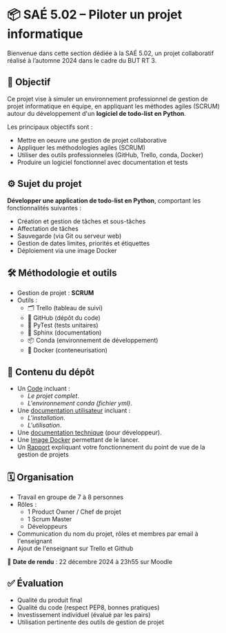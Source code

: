 # 📦 SAÉ 5.02 – Piloter un projet informatique

Bienvenue dans cette section dédiée à la SAÉ 5.02, un projet collaboratif réalisé à l’automne 2024 dans le cadre du BUT RT 3.

## 🎯 Objectif

Ce projet vise à simuler un environnement professionnel de gestion de projet informatique en équipe,
en appliquant les méthodes agiles (SCRUM) autour du développement d'un **logiciel de todo-list en Python**.

Les principaux objectifs sont :
- Mettre en oeuvre une gestion de projet collaborative
- Appliquer les méthodologies agiles (SCRUM)
- Utiliser des outils professionneles (GitHub, Trello, conda, Docker)
- Produire un logiciel fonctionnel avec documentation et tests

## ⚙️ Sujet du projet

**Développer une application de todo-list en Python**, comportant les fonctionnalités suivantes :
- Création et gestion de tâches et sous-tâches
- Affectation de tâches
- Sauvegarde (via Git ou serveur web)
- Gestion de dates limites, priorités et étiquettes
- Déploiement via une image Docker

## 🛠️ Méthodologie et outils

- Gestion de projet : **SCRUM**
- Outils :
  - 🗂️ Trello (tableau de suivi)
  - 🐍 GitHub (dépôt du code)
  - 🧪 PyTest (tests unitaires)
  - 📝 Sphinx (documentation)
  - 📦 Conda (environnement de développement)
  - 🐳 Docker (conteneurisation)

## 📁 Contenu du dépôt

- Un [Code]() incluant :
  - *Le projet complet*.
  - *L'environnement conda (fichier yml)*.
- Une [documentation utilisateur]() incluant :
  - *L'installation*.
  - *L'utilisation*.
- Une [documentation technique]() (pour développeur).
- Une [Image Docker]() permettant de le lancer.
- Un [Rapport]() expliquant votre fonctionnement du point de vue de la gestion de projets

## 🗓️ Organisation

- Travail en groupe de 7 à 8 personnes
- Rôles :
  - 1 Product Owner / Chef de projet
  - 1 Scrum Master
  - Développeurs
- Communication du nom du projet, rôles et membres par email à l'enseignant
- Ajout de l'enseignant sur Trello et Github

📅 **Date de rendu** : 22 décembre 2024 à 23h55 sur Moodle

## ✅ Évaluation

- Qualité du produit final
- Qualité du code (respect PEP8, bonnes pratiques)
- Investissement individuel (évalué par les pairs)
- Utilisation pertinente des outils de gestion de projet

